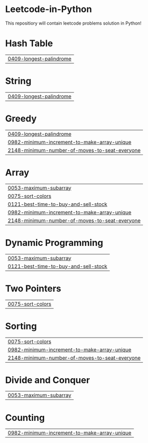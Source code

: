 # Leetcode-in-Python
This repositiory will contain leetcode problems solution in Python!


# Hash Table
|  |
| ------- |
| [0409-longest-palindrome](https://github.com/anveshajain19/Leetcode/tree/master/0409-longest-palindrome) |
# String
|  |
| ------- |
| [0409-longest-palindrome](https://github.com/anveshajain19/Leetcode/tree/master/0409-longest-palindrome) |
# Greedy
|  |
| ------- |
| [0409-longest-palindrome](https://github.com/anveshajain19/Leetcode/tree/master/0409-longest-palindrome) |
| [0982-minimum-increment-to-make-array-unique](https://github.com/anveshajain19/Leetcode/tree/master/0982-minimum-increment-to-make-array-unique) |
| [2148-minimum-number-of-moves-to-seat-everyone](https://github.com/anveshajain19/Leetcode/tree/master/2148-minimum-number-of-moves-to-seat-everyone) |
# Array
|  |
| ------- |
| [0053-maximum-subarray](https://github.com/anveshajain19/Leetcode/tree/master/0053-maximum-subarray) |
| [0075-sort-colors](https://github.com/anveshajain19/Leetcode/tree/master/0075-sort-colors) |
| [0121-best-time-to-buy-and-sell-stock](https://github.com/anveshajain19/Leetcode/tree/master/0121-best-time-to-buy-and-sell-stock) |
| [0982-minimum-increment-to-make-array-unique](https://github.com/anveshajain19/Leetcode/tree/master/0982-minimum-increment-to-make-array-unique) |
| [2148-minimum-number-of-moves-to-seat-everyone](https://github.com/anveshajain19/Leetcode/tree/master/2148-minimum-number-of-moves-to-seat-everyone) |
# Dynamic Programming
|  |
| ------- |
| [0053-maximum-subarray](https://github.com/anveshajain19/Leetcode/tree/master/0053-maximum-subarray) |
| [0121-best-time-to-buy-and-sell-stock](https://github.com/anveshajain19/Leetcode/tree/master/0121-best-time-to-buy-and-sell-stock) |
# Two Pointers
|  |
| ------- |
| [0075-sort-colors](https://github.com/anveshajain19/Leetcode/tree/master/0075-sort-colors) |
# Sorting
|  |
| ------- |
| [0075-sort-colors](https://github.com/anveshajain19/Leetcode/tree/master/0075-sort-colors) |
| [0982-minimum-increment-to-make-array-unique](https://github.com/anveshajain19/Leetcode/tree/master/0982-minimum-increment-to-make-array-unique) |
| [2148-minimum-number-of-moves-to-seat-everyone](https://github.com/anveshajain19/Leetcode/tree/master/2148-minimum-number-of-moves-to-seat-everyone) |
# Divide and Conquer
|  |
| ------- |
| [0053-maximum-subarray](https://github.com/anveshajain19/Leetcode/tree/master/0053-maximum-subarray) |
# Counting
|  |
| ------- |
| [0982-minimum-increment-to-make-array-unique](https://github.com/anveshajain19/Leetcode/tree/master/0982-minimum-increment-to-make-array-unique) |